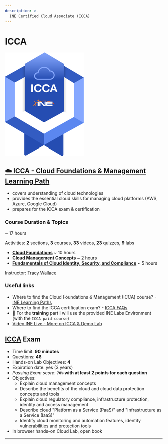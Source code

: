 ```yaml
---
description: >-
  INE Certified Cloud Associate (ICCA)
---
```


# ICCA

![ICCA - © INE](.gitbook/assets/ICCA-badge-small.png)

## [☁️ ICCA - Cloud Foundations & Management Learning Path](https://my.ine.com/Cloud/learning-paths/d9eeb38f-d936-42ca-993b-8e33fdd750e6/cloud-foundations-management-icca)

- covers understanding of cloud technologies
- provides the essential cloud skills for managing cloud platforms (AWS, Azure, Google Cloud)
- prepares for the ICCA exam & certification

### Course Duration & Topics

~ 17 hours

Activities: **2** sections, **3** courses, **33** videos, **23** quizzes, **9** labs

- [**Cloud Foundations**](cloud-foundations/README.md) ~ 10 hours
- [**Cloud Management Concepts**](cloud-management/README.md) ~ 2 hours
- [**Fundamentals of Cloud Identity, Security, and Compliance**](cloud-sec/README.md) ~ 5 hours

Instructor: [Tracy Wallace](https://twitter.com/TracyWallaceTec)

### Useful links

- Where to find the Cloud Foundations & Management (ICCA) course? - [INE Learning Paths](https://my.ine.com/learning-paths)
- Where to find the ICCA certification exam? - [ICCA FAQs](https://info.ine.com/icca-certification/)
- 🔬 For the **training** part I will use the provided INE Labs Environment (with the `ICCA paid course`)
- [Video INE Live - More on ICCA & Demo Lab](https://www.youtube.com/watch?v=Wuz5-XarQWg)

## [ICCA](https://info.ine.com/icca-certification/) Exam

- Time limit: **90 minutes**
- Questions: **46**
- Hands-on Lab Objectives: **4**
- Expiration date: yes (3 years)
- *Passing Exam score*: **`70%` with at least 2 points for each question**
- Objectives:
  - Explain cloud management concepts
  - Describe the benefits of the cloud and cloud data protection concepts and tools
  - Explain cloud regulatory compliance, infrastructure protection, identity and access management
  - Describe cloud "Platform as a Service (PaaS)" and "Infrastructure as a Service (IaaS)"
  - Identify cloud monitoring and automation features, identity vulnerabilities and protection tools
- In browser hands-on Cloud Lab, open book

------

